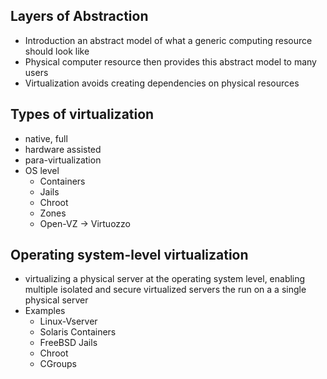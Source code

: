 ## Layers of Abstraction
- Introduction an abstract model of what a generic computing resource should look like
- Physical computer resource then provides this abstract model to many users
- Virtualization avoids creating dependencies on physical resources

## Types of virtualization
- native, full
- hardware assisted
- para-virtualization
- OS level
    - Containers
    - Jails
    - Chroot
    - Zones
    - Open-VZ -> Virtuozzo

## Operating system-level virtualization
- virtualizing a physical server at the operating system level, enabling multiple isolated and secure virtualized servers the run on a a single physical server
- Examples
    - Linux-Vserver
    - Solaris Containers
    - FreeBSD Jails
    - Chroot
    - CGroups